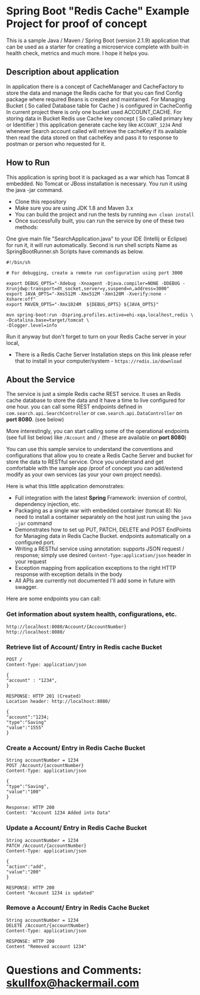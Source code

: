 # Spring Boot "Redis Cache" Example Project for proof of concept

This is a sample Java / Maven / Spring Boot (version 2.1.9) application that can be used as a starter for creating a microservice complete with built-in health check, metrics and much more.
I hope it helps you.

## Description about application
In application there is a concept of CacheManager and CacheFactory to store the data and manage the Redis cache for that you can find Config package where required Beans is created and maintained.
For Managing Bucket ( So called Database table for Cache ) is configured in CacheConfig In current project there is only one bucket used ACCOUNT_CACHE.
For storing data in Bucket Redis use Cache key concept ( So called primary key or Identifier ) this application generate cache key like ```ACCOUNT_1234```
And whenever Search account called will retrieve the cacheKey if its available then read the data stored on that cacheKey and pass it to response to postman or person who requested for it.

## How to Run
This application is spring boot it is packaged as a war which has Tomcat 8 embedded. No Tomcat or JBoss installation is necessary. You run it using the java -jar command.

* Clone this repository
* Make sure you are using JDK 1.8 and Maven 3.x
* You can build the project and run the tests by running ```mvn clean install```
* Once successfully built, you can run the service by one of these two methods:

One give main file "SearchApplication.java" to your IDE (Intellij or Eclipse) for run it, it will run automatically.
Second is run shell scripts Name as SpringBootRunner.sh Scripts have commands as below.
```
#!/bin/sh

# For debugging, create a remote run configuration using port 3000

export DEBUG_OPTS="-Xdebug -Xnoagent -Djava.compiler=NONE -DDEBUG -Xrunjdwp:transport=dt_socket,server=y,suspend=n,address=3000"
export JAVA_OPTS="-Xms512M -Xmx512M -Xmn128M -Xverify:none -Xshare:off"
export MAVEN_OPTS="-Xmx1024M  ${DEBUG_OPTS} ${JAVA_OPTS}"

mvn spring-boot:run -Dspring.profiles.active=ehi-xqa,localhost,redis \
-Dcatalina.base=target/tomcat \
-Dlogger.level=info
```

Run it anyway but don't forget to turn on your Redis Cache server in your local,
* There is a Redis Cache Server Installation steps on this link please refer that to install in your computer/system - ```https://redis.io/download```

## About the Service

The service is just a simple Redis cache REST service. It uses an Redis cache database to store the data and it have a time to live configured for one hour. you can call some REST endpoints defined in ```com.search.api.SearchController``` or ```com.search.api.DataController``` on **port 8080**. (see below)

More interestingly, you can start calling some of the operational endpoints (see full list below) like ```/Account``` and ```/``` (these are available on **port 8080**)

You can use this sample service to understand the conventions and configurations that allow you to create a Redis Cache Server and bucket for store the data to RESTful service. Once you understand and get comfortable with the sample app /proof of concept you can add/extend modify as your own services (as your your own project needs).

Here is what this little application demonstrates:

* Full integration with the latest **Spring** Framework: inversion of control, dependency injection, etc.
* Packaging as a single war with embedded container (tomcat 8): No need to install a container separately on the host just run using the ``java -jar`` command
* Demonstrates how to set up PUT, PATCH, DELETE and POST EndPoints for Managing data in Redis Cache Bucket. endpoints automatically on a configured port.
* Writing a RESTful service using annotation: supports JSON request / response; simply use desired ``Content-Type:application/json`` header in your request
* Exception mapping from application exceptions to the right HTTP response with exception details in the body
* All APIs are currently not documented I'll add some in future with swagger.

Here are some endpoints you can call:

### Get information about system health, configurations, etc.

```
http://localhost:8080/Account/{AccountNumber}
http://localhost:8080/
```

### Retrieve list of Account/ Entry in Redis cache Bucket

```
POST /
Content-Type: application/json

{
"account" : "1234",
}

RESPONSE: HTTP 201 (Created)
Location header: http://localhost:8080/

{
"account":"1234;
"type":"Saving"
"value":"1555"
}
```

###  Create a Account/ Entry in Redis Cache Bucket

```
String accountNumber = 1234
POST /Account/{accountNumber}
Content-Type: application/json

{
"type":"Saving",
"value":"100"
}

Response: HTTP 200
Content: "Account 1234 Added into Data"
```

### Update a Account/ Entry in Redis Cache Bucket

```
String accountNumber = 1234
PATCH /Account/{accountNumber}
Content-Type: application/json

{
"action":"add",
"value":"200"
}

RESPONSE: HTTP 200
Content "Account 1234 is updated"
```

### Remove a Account/ Entry in Redis Cache Bucket

```
String accountNumber = 1234
DELETE /Account/{accountNumber}
Content-Type: application/json

RESPONSE: HTTP 200
Content "Removed account 1234"
```

# Questions and Comments: skullfox@hackermail.com
